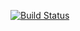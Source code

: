 [![Build Status](https://dev.azure.com/pliljecrantz/Boozfinder/_apis/build/status/Boozfinder?branchName=master)](https://dev.azure.com/pliljecrantz/Boozfinder/_build/latest?definitionId=8&branchName=master)
